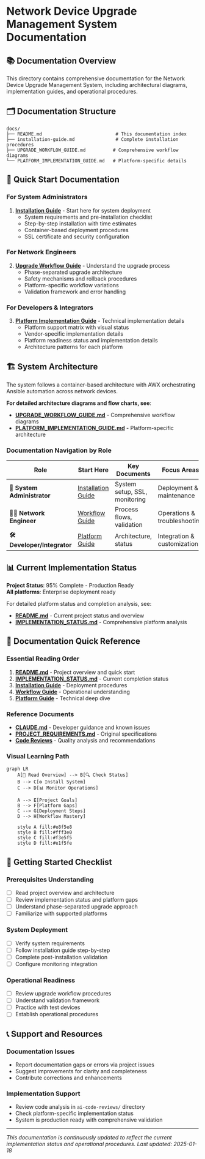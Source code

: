 # Network Device Upgrade Management System Documentation

## 📚 Documentation Overview

This directory contains comprehensive documentation for the Network Device Upgrade Management System, including architectural diagrams, implementation guides, and operational procedures.

## 🗂️ Documentation Structure

```
docs/
├── README.md                           # This documentation index
├── installation-guide.md               # Complete installation procedures
├── UPGRADE_WORKFLOW_GUIDE.md          # Comprehensive workflow diagrams
└── PLATFORM_IMPLEMENTATION_GUIDE.md   # Platform-specific details
```

## 📖 Quick Start Documentation

### For System Administrators
1. **[Installation Guide](installation-guide.md)** - Start here for system deployment
   - System requirements and pre-installation checklist  
   - Step-by-step installation with time estimates
   - Container-based deployment procedures
   - SSL certificate and security configuration

### For Network Engineers  
2. **[Upgrade Workflow Guide](UPGRADE_WORKFLOW_GUIDE.md)** - Understand the upgrade process
   - Phase-separated upgrade architecture
   - Safety mechanisms and rollback procedures  
   - Platform-specific workflow variations
   - Validation framework and error handling

### For Developers & Integrators
3. **[Platform Implementation Guide](PLATFORM_IMPLEMENTATION_GUIDE.md)** - Technical implementation details
   - Platform support matrix with visual status
   - Vendor-specific implementation details
   - Platform readiness status and implementation details
   - Architecture patterns for each platform

## 🏗️ System Architecture

The system follows a container-based architecture with AWX orchestrating Ansible automation across network devices.

**For detailed architecture diagrams and flow charts, see**:
- **[UPGRADE_WORKFLOW_GUIDE.md](UPGRADE_WORKFLOW_GUIDE.md)** - Comprehensive workflow diagrams
- **[PLATFORM_IMPLEMENTATION_GUIDE.md](PLATFORM_IMPLEMENTATION_GUIDE.md)** - Platform-specific architecture

### Documentation Navigation by Role

| Role | Start Here | Key Documents | Focus Areas |
|------|------------|---------------|-------------|
| **🔧 System Administrator** | [Installation Guide](installation-guide.md) | System setup, SSL, monitoring | Deployment & maintenance |
| **👨‍💻 Network Engineer** | [Workflow Guide](UPGRADE_WORKFLOW_GUIDE.md) | Process flows, validation | Operations & troubleshooting |
| **🛠️ Developer/Integrator** | [Platform Guide](PLATFORM_IMPLEMENTATION_GUIDE.md) | Architecture, status | Integration & customization |

## 📊 Current Implementation Status

**Project Status**: 95% Complete - Production Ready  
**All platforms**: Enterprise deployment ready

For detailed platform status and completion analysis, see:
- **[README.md](../README.md)** - Current project status and overview
- **[IMPLEMENTATION_STATUS.md](../IMPLEMENTATION_STATUS.md)** - Comprehensive platform analysis

## 🎯 Documentation Quick Reference

### Essential Reading Order
1. **[README.md](../README.md)** - Project overview and quick start
2. **[IMPLEMENTATION_STATUS.md](../IMPLEMENTATION_STATUS.md)** - Current completion status
3. **[Installation Guide](installation-guide.md)** - Deployment procedures  
4. **[Workflow Guide](UPGRADE_WORKFLOW_GUIDE.md)** - Operational understanding
5. **[Platform Guide](PLATFORM_IMPLEMENTATION_GUIDE.md)** - Technical deep dive

### Reference Documents
- **[CLAUDE.md](../CLAUDE.md)** - Developer guidance and known issues
- **[PROJECT_REQUIREMENTS.md](../PROJECT_REQUIREMENTS.md)** - Original specifications
- **[Code Reviews](../ai-code-reviews/)** - Quality analysis and recommendations

### Visual Learning Path

```mermaid
graph LR
    A[📖 Read Overview] --> B[🔍 Check Status]
    B --> C[⚙️ Install System]
    C --> D[📊 Monitor Operations]
    
    A --> E[Project Goals]
    B --> F[Platform Gaps]
    C --> G[Deployment Steps]
    D --> H[Workflow Mastery]
    
    style A fill:#e8f5e8
    style B fill:#fff3e0
    style C fill:#f3e5f5
    style D fill:#e1f5fe
```

## 🚀 Getting Started Checklist

### Prerequisites Understanding
- [ ] Read project overview and architecture  
- [ ] Review implementation status and platform gaps
- [ ] Understand phase-separated upgrade approach
- [ ] Familiarize with supported platforms

### System Deployment  
- [ ] Verify system requirements
- [ ] Follow installation guide step-by-step
- [ ] Complete post-installation validation
- [ ] Configure monitoring integration

### Operational Readiness
- [ ] Review upgrade workflow procedures
- [ ] Understand validation framework  
- [ ] Practice with test devices
- [ ] Establish operational procedures

## 📞 Support and Resources

### Documentation Issues
- Report documentation gaps or errors via project issues
- Suggest improvements for clarity and completeness  
- Contribute corrections and enhancements

### Implementation Support
- Review code analysis in `ai-code-reviews/` directory
- Check platform-specific implementation status
- System is production ready with comprehensive validation

---

*This documentation is continuously updated to reflect the current implementation status and operational procedures. Last updated: 2025-01-18*